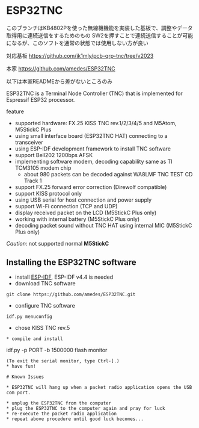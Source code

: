 # ESP32TNC

このブランチはKB4802Pを使った無線機機能を実装した基板で、調整やデータ取得用に連続送信をするためのもの
SW2を押すことで連続送信することが可能になるが、このソフトを通常の状態では使用しない方が良い

対応基板
https://github.com/jk1mly/pcb-qrp-tnc/tree/v2023

本家
https://github.com/amedes/ESP32TNC

以下は本家READMEから差がないところのみ

ESP32TNC is a Terminal Node Controller (TNC) that is implemented for Espressif ESP32 processor.

feature

* supported hardware: FX.25 KISS TNC rev.1/2/3/4/5 and M5Atom, M5StickC Plus
* using small interface board (ESP32TNC HAT) connecting to a transceiver
* using ESP-IDF development framework to install TNC software
* support Bell202 1200bps AFSK
* implementing software modem, decoding capability same as TI TCM3105 modem chip
  * about 980 packets can be decoded against WA8LMF TNC TEST CD Track 1
* support FX.25 forward error correction (Direwolf compatible)
* support KISS protocol only
* using USB serial for host connection and power supply
* support Wi-Fi connection (TCP and UDP)
* display received packet on the LCD (M5StickC Plus only)
* working with internal battery (M5StickC Plus only)
* decoding packet sound without TNC HAT using internal MIC (M5StickC Plus only)

*Caution*: not supported normal **M5StickC**


## Installing the ESP32TNC software

* install [ESP-IDF](https://docs.espressif.com/projects/esp-idf/en/latest/esp32/), ESP-IDF v4.4 is needed
* download TNC software
```
git clone https://github.com/amedes/ESP32TNC.git
```
* configure TNC software
```
idf.py menuconfig
```
  * chose KISS TNC rev.5  
```
* compile and install
```
idf.py -p PORT -b 1500000 flash monitor
```
(To exit the serial monitor, type Ctrl-].)
* have fun!

# Known Issues

* ESP32TNC will hang up when a packet radio application opens the USB com port.

* unplug the ESP32TNC from the computer
* plug the ESP32TNC to the computer again and pray for luck
* re-execute the packet radio application
* repeat above procedure until good luck becomes...
